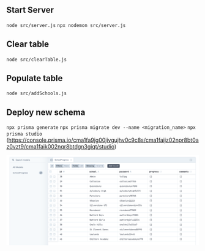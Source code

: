## Start Server
`node src/server.js`
`npx nodemon src/server.js`

## Clear table
`node src/clearTable.js`

## Populate table
`node src/addSchools.js`

## Deploy new schema
`npx prisma generate`
`npx prisma migrate dev --name <migration_name>`
`npx prisma studio`
(https://console.prisma.io/cma1fa9jg00jivgujhv0c9c8s/cma1faijz02npr8bt0az0vzt9/cma1faik002nqr8btdgn3giqt/studio)

<img src="./DB_Pic.png"/>
